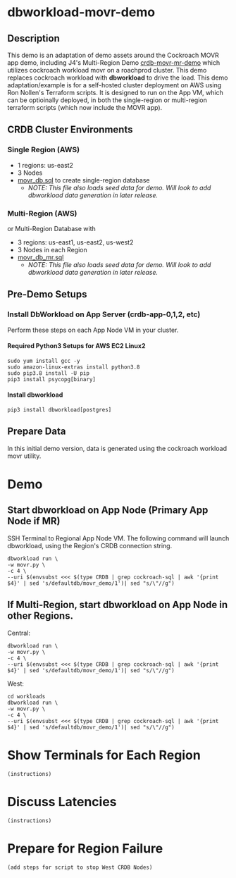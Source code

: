 # dbworkload-movr-demo

## Description
This demo is an adaptation of demo assets around the Cockroach MOVR app demo, including J4's Multi-Region Demo [crdb-movr-mr-demo](https://github.com/sheaffej/crdb-movr-mr-demo) which utilizes cockroach workload movr on a roachprod cluster.  This demo replaces cockroach workload with  **dbworkload** to drive the load.  This demo adaptation/example is for a self-hosted cluster deployment on AWS using Ron Nollen's Terraform scripts.  It is designed to run on the App VM, which can be optioinally deployed, in both the single-region or multi-region terraform scripts (which now include the MOVR app).

## CRDB Cluster Environments
### Single Region (AWS)
- 1 regions: us-east2
- 3 Nodes
- [movr_db.sql](movr_db.sql) to create single-region database
  - *NOTE: This file also loads seed data for demo.  Will look to add dbworkload data generation in later release.*

### Multi-Region (AWS)
or Multi-Region Database with 
- 3 regions: us-east1, us-east2, us-west2
- 3 Nodes in each Region
- [movr_db_mr.sql](movr_db_mr.sql) 
  - *NOTE: This file also loads seed data for demo.  Will look to add dbworkload data generation in later release.*

## Pre-Demo Setups

### Install DbWorkload on App Server (crdb-app-0,1,2, etc)
Perform these steps on each App Node VM in your cluster.   

#### Required Python3 Setups for AWS EC2 Linux2  
```
sudo yum install gcc -y
sudo amazon-linux-extras install python3.8
sudo pip3.8 install -U pip
pip3 install psycopg[binary]
```
#### Install dbworkload
```
pip3 install dbworkload[postgres]
```
## Prepare Data 
In this initial demo version, data is generated using the cockroach workload movr utility.

# Demo 
## Start dbworkload on App Node (Primary App Node if MR)
SSH Terminal to Regional App Node VM.  The following command will launch dbworkload, using the Region's CRDB connection string.
```
dbworkload run \
-w movr.py \
-c 4 \
--uri $(envsubst <<< $(type CRDB | grep cockroach-sql | awk '{print $4}' | sed 's/defaultdb/movr_demo/1')| sed "s/\"//g")

```
## If Multi-Region, start dbworkload on App Node in other Regions.

Central:
```
dbworkload run \
-w movr.py \
-c 4 \
--uri $(envsubst <<< $(type CRDB | grep cockroach-sql | awk '{print $4}' | sed 's/defaultdb/movr_demo/1')| sed "s/\"//g")
```
West:
```
cd workloads
dbworkload run \
-w movr.py \
-c 4 \
--uri $(envsubst <<< $(type CRDB | grep cockroach-sql | awk '{print $4}' | sed 's/defaultdb/movr_demo/1')| sed "s/\"//g")
```

# Show Terminals for Each Region
```
(instructions)
```

# Discuss Latencies
```
(instructions)
```

# Prepare for Region Failure
```
(add steps for script to stop West CRDB Nodes)


```

# 
```


